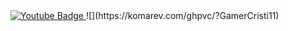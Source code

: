 <div id="badges">
  <a href="youtube.com/@Code2Craft">
    <img src="https://img.shields.io/badge/YouTube-red?style=for-the-badge&logo=youtube&logoColor=white" alt="Youtube Badge"/>
  </a>  
  ![](https://komarev.com/ghpvc/?GamerCristi11)
</div>
